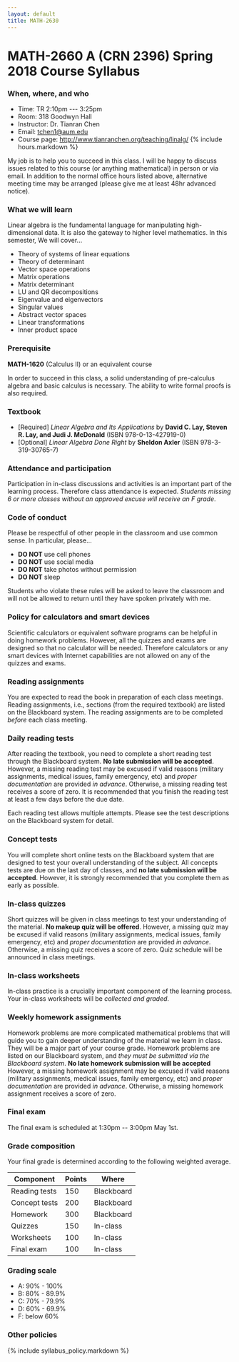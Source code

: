 ```yaml
---
layout: default
title: MATH-2630
---
```


# MATH-2660 A (CRN 2396) Spring 2018 Course Syllabus

### When, where, and who

* Time: TR 2:10pm --- 3:25pm
* Room: 318 Goodwyn Hall
* Instructor: Dr. Tianran Chen
* Email: <tchen1@aum.edu>
* Course page: <http://www.tianranchen.org/teaching/linalg/>
{% include hours.markdown %}

My job is to help you to succeed in this class.
I will be happy to discuss issues related to this course
(or anything mathematical) in person or via email.
In addition to the normal office hours listed above,
alternative meeting time may be arranged
(please give me at least 48hr advanced notice).

### What we will learn

Linear algebra is the fundamental language for manipulating high-dimensional data.
It is also the gateway to higher level mathematics.
In this semester, We will cover...

* Theory of systems of linear equations
* Theory of determinant
* Vector space operations
* Matrix operations
* Matrix determinant
* LU and QR decompositions
* Eigenvalue and eigenvectors
* Singular values
* Abstract vector spaces
* Linear transformations
* Inner product space

### Prerequisite

__MATH-1620__ (Calculus II) or an equivalent course

In order to succeed in this class,
a solid understanding of pre-calculus algebra
and basic calculus is necessary.
The ability to write formal proofs is also required.

### Textbook

- [Required] _Linear Algebra and Its Applications_
  by __David C. Lay, Steven R. Lay, and Judi J. McDonald__
  (ISBN 978-0-13-427919-0)
- [Optional] _Linear Algebra Done Right_
  by __Sheldon Axler__
  (ISBN 978-3-319-30765-7)

### Attendance and participation

Participation in in-class discussions and activities is an important part
of the learning process.
Therefore class attendance is expected.
_Students missing 6 or more classes without an approved excuse
will receive an F grade_.

### Code of conduct

Please be respectful of other people in the classroom and use common sense.
In particular, please...

* __DO NOT__ use cell phones
* __DO NOT__ use social media
* __DO NOT__ take photos without permission
* __DO NOT__ sleep

Students who violate these rules will be asked to leave the classroom
and will not be allowed to return until they have spoken privately with me.

### Policy for calculators and smart devices

Scientific calculators or equivalent software programs can be helpful in
doing homework problems.
However, all the quizzes and exams are designed so that no calculator will be needed.
Therefore calculators or any smart devices with Internet capabilities
are not allowed on any of the quizzes and exams.

### Reading assignments

You are expected to read the book in preparation of each class meetings.
Reading assignments, i.e., sections (from the required textbook) are listed
on the Blackboard system.
The reading assignments are to be completed _before_ each class meeting.

### Daily reading tests

After reading the textbook, you need to complete a short reading test
through the Blackboard system.
__No late submission will be accepted__.
However, a missing reading test may be excused if valid reasons
(military assignments, medical issues, family emergency, etc)
and _proper documentation_ are provided _in advance_.
Otherwise, a missing reading test receives a score of zero.
It is recommended that you finish the reading test at least a few days
before the due date.

Each reading test allows multiple attempts.
Please see the test descriptions on the Blackboard system for detail.

### Concept tests

You will complete short online tests on the Blackboard system
that are designed to test your overall understanding of the subject.
All concepts tests are due on the last day of classes,
and __no late submission will be accepted__.
However, it is strongly recommended that you complete them as early as possible.

### In-class quizzes

Short quizzes will be given in class meetings to test
your understanding of the material.
__No makeup quiz will be offered__.
However, a missing quiz may be excused if valid reasons
(military assignments, medical issues, family emergency, etc)
and _proper documentation_ are provided _in advance_.
Otherwise, a missing quiz receives a score of zero.
Quiz schedule will be announced in class meetings.

### In-class worksheets

In-class practice is a crucially important component of the learning process.
Your in-class worksheets will be _collected and graded_.

### Weekly homework assignments

Homework problems are more complicated mathematical problems that will
guide you to gain deeper understanding of the material we learn in class.
They will be a major part of your course grade.
Homework problems are listed on our Blackboard system,
and _they must be submitted via the Blackboard system_.
__No late homework submission will be accepted__
However, a missing homework assignment may be excused if valid reasons
(military assignments, medical issues, family emergency, etc)
and _proper documentation_ are provided _in advance_.
Otherwise, a missing homework assignment receives a score of zero.

### Final exam
The final exam is scheduled at 1:30pm -- 3:00pm May 1st.

###  <a name="grade"></a> Grade composition
Your final grade is determined according to the following
weighted average.

| Component     | Points | Where      |
|---------------|--------|------------|
| Reading tests | 150    | Blackboard |
| Concept tests | 200    | Blackboard |
| Homework      | 300    | Blackboard |
| Quizzes       | 150    | In-class   |
| Worksheets    | 100    | In-class   |
| Final exam    | 100    | In-class   |

### Grading scale

* A: 90% - 100%
* B: 80% - 89.9%
* C: 70% - 79.9%
* D: 60% - 69.9%
* F: below 60%

### Other policies

{% include syllabus_policy.markdown %}
